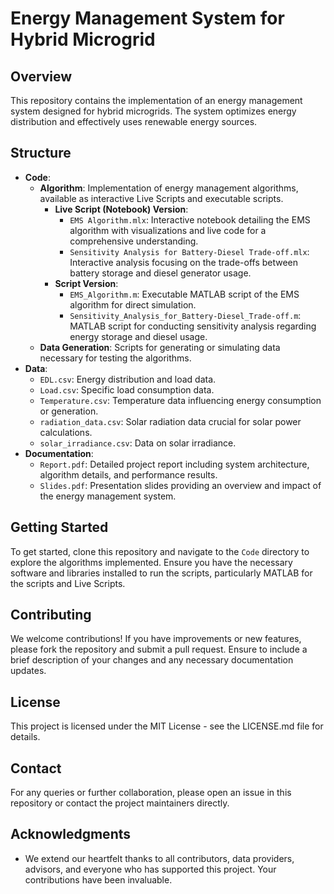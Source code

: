 # Energy Management System for Hybrid Microgrid

## Overview
This repository contains the implementation of an energy management system designed for hybrid microgrids. The system optimizes energy distribution and effectively uses renewable energy sources.

## Structure
- **Code**:
  - **Algorithm**: Implementation of energy management algorithms, available as interactive Live Scripts and executable scripts.
    - **Live Script (Notebook) Version**:
      - `EMS Algorithm.mlx`: Interactive notebook detailing the EMS algorithm with visualizations and live code for a comprehensive understanding.
      - `Sensitivity Analysis for Battery-Diesel Trade-off.mlx`: Interactive analysis focusing on the trade-offs between battery storage and diesel generator usage.
    - **Script Version**:
      - `EMS_Algorithm.m`: Executable MATLAB script of the EMS algorithm for direct simulation.
      - `Sensitivity_Analysis_for_Battery-Diesel_Trade-off.m`: MATLAB script for conducting sensitivity analysis regarding energy storage and diesel usage.
  - **Data Generation**: Scripts for generating or simulating data necessary for testing the algorithms.
- **Data**:
  - `EDL.csv`: Energy distribution and load data.
  - `Load.csv`: Specific load consumption data.
  - `Temperature.csv`: Temperature data influencing energy consumption or generation.
  - `radiation_data.csv`: Solar radiation data crucial for solar power calculations.
  - `solar_irradiance.csv`: Data on solar irradiance.
- **Documentation**:
  - `Report.pdf`: Detailed project report including system architecture, algorithm details, and performance results.
  - `Slides.pdf`: Presentation slides providing an overview and impact of the energy management system.

## Getting Started
To get started, clone this repository and navigate to the `Code` directory to explore the algorithms implemented. Ensure you have the necessary software and libraries installed to run the scripts, particularly MATLAB for the scripts and Live Scripts.

## Contributing
We welcome contributions! If you have improvements or new features, please fork the repository and submit a pull request. Ensure to include a brief description of your changes and any necessary documentation updates.

## License
This project is licensed under the MIT License - see the LICENSE.md file for details.

## Contact
For any queries or further collaboration, please open an issue in this repository or contact the project maintainers directly.

## Acknowledgments
- We extend our heartfelt thanks to all contributors, data providers, advisors, and everyone who has supported this project. Your contributions have been invaluable.
